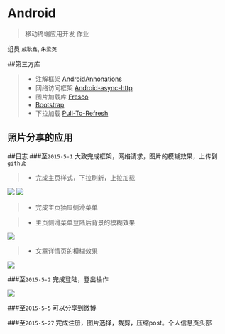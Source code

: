 # Android
>移动终端应用开发 作业

组员 `戚耿鑫`, `朱梁英`

##第三方库
>* 注解框架 [AndroidAnnonations](http://androidannotations.org/)
>* 网络访问框架 [Android-async-http](http://loopj.com/android-async-http/)
>* 图片加载库 [Fresco](http://frescolib.org/docs/index.html)
>* [Bootstrap](http://frescolib.org/docs/index.html)
>* 下拉加载 [Pull-To-Refresh](https://github.com/liaohuqiu/android-Ultra-Pull-To-Refresh)

## 照片分享的应用

##日志
###至`2015-5-1` 大致完成框架，网络请求，图片的模糊效果，上传到`github`
>* 完成主页样式，下拉刷新，上拉加载

![](https://github.com/qgx446738721/Android/blob/master/art/loading.jpg?raw=true)
![](https://github.com/qgx446738721/Android/blob/master/art/main_list.jpg?raw=true)

>* 完成主页抽屉侧滑菜单

>* 主页侧滑菜单登陆后背景的模糊效果

![](https://github.com/qgx446738721/Android/blob/master/art/menu.jpg?raw=true)

>* 文章详情页的模糊效果

![](https://github.com/qgx446738721/Android/blob/master/art/article_detail.jpg?raw=true)

###至`2015-5-2` 完成登陆，登出操作

![](https://github.com/qgx446738721/Android/blob/master/art/loagin.jpg?raw=true)

###至`2015-5-5` 可以分享到微博

###至`2015-5-27` 完成注册，图片选择，裁剪，压缩post。个人信息页头部
